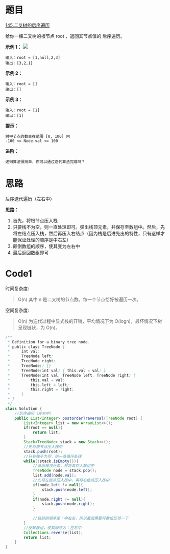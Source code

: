 # 题目
[145.二叉树的后序遍历](https://leetcode.cn/problems/binary-tree-postorder-traversal/)

给你一棵二叉树的根节点 root ，返回其节点值的 后序遍历。


**示例 1：**
![](https://assets.leetcode.com/uploads/2020/08/28/pre1.jpg)
``` 
输入：root = [1,null,2,3]
输出：[3,2,1]
```

**示例 2：**
``` 
输入：root = []
输出：[]
```

**示例 3：**
``` 
输入：root = [1]
输出：[1]
```

**提示：**
``` 
树中节点的数目在范围 [0, 100] 内
-100 <= Node.val <= 100
```

**进阶：**
``` 
递归算法很简单，你可以通过迭代算法完成吗？
```

# 思路
后序迭代遍历（左右中）

**思路：**
1. 首先，将根节点压入栈
2. 只要栈不为空，则一直处理即可。弹出栈顶元素，并保存至数组中。然后，先将左结点压入栈，然后再压入右结点（因为栈是后进先出的特性，只有这样才能保证处理的顺序是中右左）
3. 颠倒数组的顺序，使其变为左右中
4. 最后返回数组即可

# Code1

时间复杂度:
>O(n)  其中 n 是二叉树的节点数。每一个节点恰好被遍历一次。

空间复杂度:
> O(n)  为迭代过程中显式栈的开销，平均情况下为 O(logn)，最坏情况下树呈现链状，为 O(n)。

```java
/**
 * Definition for a binary tree node.
 * public class TreeNode {
 *     int val;
 *     TreeNode left;
 *     TreeNode right;
 *     TreeNode() {}
 *     TreeNode(int val) { this.val = val; }
 *     TreeNode(int val, TreeNode left, TreeNode right) {
 *         this.val = val;
 *         this.left = left;
 *         this.right = right;
 *     }
 * }
 */
class Solution {
    //后序遍历（左右中）
    public List<Integer> postorderTraversal(TreeNode root) {
        List<Integer> list = new ArrayList<>();
        if(root == null){
            return list;
        }
        Stack<TreeNode> stack = new Stack<>();
        //先将根节点压入栈中
        stack.push(root);
        //只有栈不为空，则一直循环处理
        while(!stack.isEmpty()){
            //弹出栈顶元素，并将其存入数组中
            TreeNode node = stack.pop();
            list.add(node.val);
            //先将左结点压入栈中，再将右结点压入栈中
            if(node.left != null){
                stack.push(node.left);
            }
            if(node.right != null){
                stack.push(node.right);
            }
            
            //目前的顺序是：中右左，所以最后需要将数组反转一下
        }
        //反转数组，使其顺序为：左右中
        Collections.reverse(list);
        return list;
    }
}
```